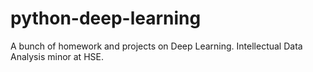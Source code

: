 # python-deep-learning
A bunch of homework and projects on Deep Learning. Intellectual Data Analysis minor at HSE.

